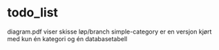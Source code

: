 # todo_list
diagram.pdf viser skisse
løp/branch simple-category er en versjon kjørt med kun én kategori og én databasetabell
